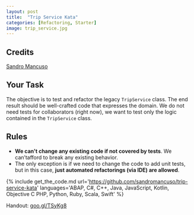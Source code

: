 ```yaml
---
layout: post
title:  "Trip Service Kata"
categories: [Refactoring, Starter]
image: trip_service.jpg
---
```


## Credits

[Sandro Mancuso](https://github.com/sandromancuso/trip-service-kata)

## Your Task

The objective is to test and refactor the legacy `TripService` class.
The end result should be well-crafted code that expresses the domain.
We do not need tests for collaborators (right now), we want to test only
the logic contained in the `TripService` class.

## Rules
* **We can't change any existing code if not covered by tests**. We
  can’tafford to break any existing behavior.
* The only exception is if we need to change the code to add unit tests,
  but in this case, **just automated refactorings (via IDE) are allowed**.

{%
    include get_the_code.md 
    url='https://github.com/sandromancuso/trip-service-kata' 
    languages='ABAP, C#, C++, Java, JavaScript, Kotlin,
               Objective C PHP, Python, Ruby, Scala, Swift'
%}

Handout: [goo.gl/TSyKg8](https://goo.gl/TSyKg8)
